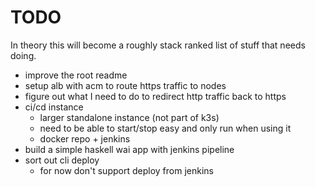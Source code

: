 # TODO

In theory this will become a roughly stack ranked list of stuff that needs doing.

* improve the root readme
* setup alb with acm to route https traffic to nodes
* figure out what I need to do to redirect http traffic back to https
* ci/cd instance
    * larger standalone instance (not part of k3s) 
    * need to be able to start/stop easy and only run when using it
    * docker repo + jenkins
* build a simple haskell wai app with jenkins pipeline
* sort out cli deploy
    * for now don't support deploy from jenkins

